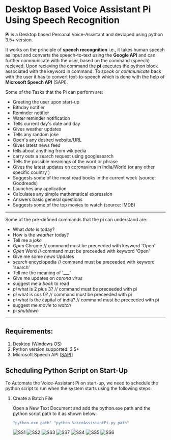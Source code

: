# Desktop Based Voice Assistant Pi Using Speech Recognition

**Pi** is a Desktop based Personal Voice-Assistant and devloped using python 3.5+ version.

It works on the principle of **speech reccognition** i.e., it takes human speech as input and converts the speech-to-text using the **Google API** and can further communicate with the user, based on the command (speech) recieved. Upon recieving the command the **pi** executes the python block associated with the keyword in command. To *speak* or *communicate* back with the user it has to convert text-to-speech which is done with the help of **Microsoft Speech API** (SAPI).

Some of the Tasks that the Pi can perform are:

* Greeting the user upon start-up
* Bithday notifier
* Reminder notifier
* Water reminder notification
* Tells current day's date and day
* Gives weather updates
* Tells any random joke
* Open's any desired website/URL
* Gives latest news feed
* tells about anything from wikipedia
* carry outs a search request using googlesearch
* Tells the possible meanings of the word or phrase
* Gives the latest updates on coronavirus in India/World (or any other specific country )
* Suggests some of the most read books in the current week (source: Goodreads)
* Launches any application
* Calculates any simple mathematical expression
* Answers basic general questions
* Suggests some of the top movies to watch (source: IMDB)

***
Some of the pre-defined commands that the pi can understand are:

* What _date_ is today?
* How is the _weather_ today?
* Tell me a _joke_
* _Open_ Chrome // command must be preceeded with keyword 'Open'
* _Open_ Word  // command must be preceeded with keyword 'Open'
* Give me some _news_ Updates
* _search_ encyclopedia // command must be preceeded with keyword 'search'
* Tell me the meaning of '___'
* Give me updates on _corona virus_
* suggest me a _book_ to read
* _pi_ what is 2 plus 3? // command must be preceeded with pi
* _pi_ what is cos 0? // command must be preceeded with pi
* _pi_ what is the capital of india? // command must be preceeded with pi
* suggest me _movie_ to _watch_
* pi _shutdown_

***
## Requirements:

1. Desktop (Windows OS)
2. Python version supported: 3.5+
3. Microsoft Speech API [[SAPI](https://www.microsoft.com/en-in/download/details.aspx?id=27226)]

## Scheduling Python Script on Start-Up

To Automate the Voice-Assistant Pi on start-up, we need to schedule the python script to run when the system starts using the following steps:
1. Create a Batch File

   Open a New Text Document and add the python.exe path and the python script path to it as shown below:
   ```javascript
   "python.exe path" "python VoiceAssistantPi.py path"
   ```
   ![SS1](https://user-images.githubusercontent.com/64901486/81270111-de126480-9067-11ea-873b-f6b9093003e3.PNG)
   ![SS2](https://user-images.githubusercontent.com/64901486/81270367-42352880-9068-11ea-83ea-6c90e3cdc407.PNG)
   ![SS3](https://user-images.githubusercontent.com/64901486/81270381-46614600-9068-11ea-8b8a-d739792daa87.PNG)
   ![SS7](https://user-images.githubusercontent.com/64901486/81270385-495c3680-9068-11ea-8f62-41308e640d57.png)
   ![SS4](https://user-images.githubusercontent.com/64901486/81270386-495c3680-9068-11ea-906d-40b6154e3160.png)
   ![SS5](https://user-images.githubusercontent.com/64901486/81270389-4a8d6380-9068-11ea-8c3e-b02b1b670a25.png)
   ![SS6](https://user-images.githubusercontent.com/64901486/81270392-4bbe9080-9068-11ea-8e6c-f9a45c0d8c2b.png)
